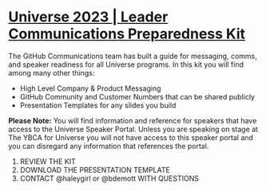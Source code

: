 # [Universe 2023 | Leader Communications Preparedness Kit](https://docs.google.com/document/d/12xv6DH5TM5k4y8lDnyEjiYiuzSyXicGtY100haY98-w/edit)
The GitHub Communications team has built a guide for messaging, comms, and speaker readiness for all Universe programs. In this kit you will find among many other things:
- High Level Company & Product Messaging
- GitHub Community and Customer Numbers that can be shared publicly
- Presentation Templates for any slides you build

**Please Note:** You will find information and reference for speakers that have access to the Universe Speaker Portal. Unless you are speaking on stage at The YBCA for Universe you will not have access to this speaker portal and you can disregard any information that references the portal.
1. REVIEW THE KIT
2. DOWNLOAD THE PRESENTATION TEMPLATE
3. CONTACT @haleygirl  or @bdemott WITH QUESTIONS
